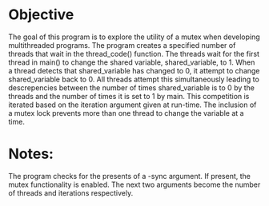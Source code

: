 # Objective
The goal of this program is to explore the utility of a mutex when
developing multithreaded programs. The program creates a specified
number of threads that wait in the thread_code() function. The
threads wait for the first thread in main() to change the shared
variable, shared_variable, to 1. When a thread detects that
shared_variable has changed to 0, it attempt to change
shared_variable back to 0. All threads attempt this simultaneously
leading to descrepencies between the number of times
shared_variable is to 0 by the threads and the number of times
it is set to 1 by main. This competition is iterated based on the
iteration argument given at run-time. The inclusion of a mutex lock
prevents more than one thread to change the variable at a time. 

# Notes:
The program checks for the presents of a -sync argument. If
present, the mutex functionality is enabled. The next two arguments
become the number of threads and iterations respectively. 
